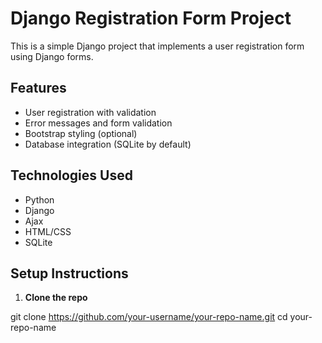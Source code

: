 # Django Registration Form Project

This is a simple Django project that implements a user registration form using Django forms.

## Features

- User registration with validation
- Error messages and form validation
- Bootstrap styling (optional)
- Database integration (SQLite by default)

## Technologies Used

- Python
- Django
- Ajax
- HTML/CSS
- SQLite

## Setup Instructions

1. **Clone the repo**

git clone https://github.com/your-username/your-repo-name.git
cd your-repo-name
